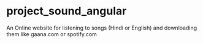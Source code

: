 # project_sound_angular
An Online website for listening to songs (Hindi or English) and downloading them like gaana.com or spotify.com
